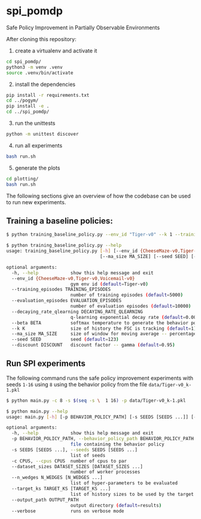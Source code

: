 # spi_pomdp
Safe Policy Improvement in Partially Observable Environments


After cloning this repository:

1. create a virtualenv and activate it
```bash
cd spi_pomdp/
python3 -m venv .venv
source .venv/bin/activate
```
2. install the dependencies
```bash
pip install -r requirements.txt
cd ../pogym/
pip install -e .
cd ../spi_pomdp/
```
3. run the unittests
```bash
python -m unittest discover
```
4. run all experiments
```bash
bash run.sh
```
5. generate the plots
```bash
cd plotting/
bash run.sh
```


The following sections give an overview of how the codebase can be used to run new experiments.

## Training a baseline policies:

```bash
$ python training_baseline_policy.py --env_id "Tiger-v0" --k 1 --training_episodes 5000 --decaying_rate_qlearning 0.002 --beta 0.05
```


```bash
$ python training_baseline_policy.py --help
usage: training_baseline_policy.py [-h] [--env_id {CheeseMaze-v0,Tiger-v0,Voicemail-v0}] [--training_episodes TRAINING_EPISODES] [--evaluation_episodes EVALUATION_EPISODES] [--decaying_rate_qlearning DECAYING_RATE_QLEARNING] [--beta BETA] [--k K]
                                   [--ma_size MA_SIZE] [--seed SEED] [--discount DISCOUNT]

optional arguments:
  -h, --help            show this help message and exit
  --env_id {CheeseMaze-v0,Tiger-v0,Voicemail-v0}
                        gym env id (default=Tiger-v0)
  --training_episodes TRAINING_EPISODES
                        number of training episodes (default=5000)
  --evaluation_episodes EVALUATION_EPISODES
                        number of evaluation episodes (default=10000)
  --decaying_rate_qlearning DECAYING_RATE_QLEARNING
                        q-learning exponential decay rate (default=0.002)
  --beta BETA           softmax temperature to generate the behavior policy (default=0.002)
  --k K                 size of history the FSC is tracking (default=1)
  --ma_size MA_SIZE     size of window for moving average -- percentage of the number of training episodes, (default=0.05)
  --seed SEED           seed (default=123)
  --discount DISCOUNT   discount factor -- gamma (default=0.95)
```

## Run SPI experiments


The following command runs the safe policy improvement experiments with seeds `1-16` using `8` using the behavior policy from the file `data/Tiger-v0_k-1.pkl`

```bash
$ python main.py -c 8 -s $(seq -s \  1 16) -p data/Tiger-v0_k-1.pkl
```


```bash
$ python main.py --help
usage: main.py [-h] [-p BEHAVIOR_POLICY_PATH] [-s SEEDS [SEEDS ...]] [-c CPUS] [--dataset_sizes DATASET_SIZES [DATASET_SIZES ...]] [--n_wedges N_WEDGES [N_WEDGES ...]] [--target_ks TARGET_KS [TARGET_KS ...]] [--output_path OUTPUT_PATH] [--verbose]

optional arguments:
  -h, --help            show this help message and exit
  -p BEHAVIOR_POLICY_PATH, --behavior_policy_path BEHAVIOR_POLICY_PATH
                        file containing the behavior policy
  -s SEEDS [SEEDS ...], --seeds SEEDS [SEEDS ...]
                        list of seeds
  -c CPUS, --cpus CPUS  number of cpus to par
  --dataset_sizes DATASET_SIZES [DATASET_SIZES ...]
                        number of worker processes
  --n_wedges N_WEDGES [N_WEDGES ...]
                        list of hyper-parameters to be evaluated
  --target_ks TARGET_KS [TARGET_KS ...]
                        list of history sizes to be used by the target policy
  --output_path OUTPUT_PATH
                        output directory (default=results)
  --verbose             runs on verbose mode
```

